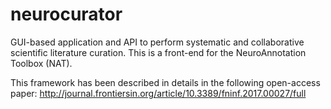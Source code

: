 # neurocurator

GUI-based application and API to perform systematic and collaborative scientific literature curation. This is a front-end for the NeuroAnnotation Toolbox (NAT).

This framework has been described in details in the following open-access paper: http://journal.frontiersin.org/article/10.3389/fninf.2017.00027/full 

